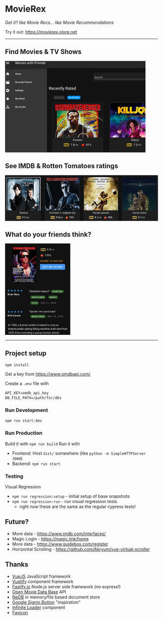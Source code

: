 # MovieRex
*Get it? like Movie Recs... like Movie Recommendations*

Try it out: https://movierex.olore.net

<hr />

## Find Movies & TV Shows
<img src="./public/preview-image.png" height="300" />

## See IMDB & Rotten Tomatoes ratings
<img src="./public/movie-list-small.png" height="150" width="600">

## What do your friends think?
<img src="./public/terminator-review-small.png" height="300">

<hr />

## Project setup
```
npm install
```

Get a key from https://www.omdbapi.com/

Create a `.env` file with
```
API_KEY=omdb_api_key
DB_FILE_PATH=/path/for/dbs
```

### Run Development 
```
npm run start:dev
```

### Run Production
Build it with `npm run build`
Run it with
* Frontend: Host `dist/` somewhere (like `python -m SimpleHTTPServer 3000`)
* Backend: `npm run start`

### Testing
Visual Regression
 - `npm run regression:setup` - initial setup of base snapshots
 - `npm run regression:run` - run visual regression tests 
   - right now these are the same as the regular cypress tests!
## Future?
* More data - https://www.imdb.com/interfaces/
* Magic Login - https://magic.link/home
* More data - https://www.guidebox.com/register
* Horizontal Scrolling - https://github.com/Akryum/vue-virtual-scroller

## Thanks
* [VueJS](https://vuejs.org/) JavaScript framework
* [Vuetify](https://vuetifyjs.com/) component framework
* [Fastify.io](https://www.fastify.io/) Node.js server side framework (no express!)
* [Open Movie Data Base](https://www.omdbapi.com/) API
* [NeDB](https://github.com/louischatriot/nedb) in memory/file based document store
* [Google Signin Button](https://github.com/mejiamanuel57/vue-google-signin-button-directive) "inspiration"
* [Infinite Loader](https://peachscript.github.io/vue-infinite-loading/) component
* [Favicon](http://www.iconarchive.com/show/captiva-icons-by-bokehlicia/movie-icon.html)